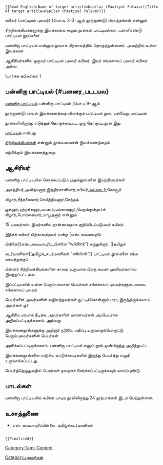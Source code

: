 ```{=mediawiki}
{{Read English|Name of target article=Kapilar (Paatiyal Pulavar)|Title of target article=Kapilar (Paatiyal Pulavar)}}
```
கபிலர் (பாட்டியல் புலவர்) (பொ.யு. 2-3-ஆம் நூற்றாண்டு) பிரபந்தங்கள் என்னும்
சிற்றிலக்கியங்களுக்கு இலக்கணம் கூறும் நூல்கள் பாட்டியல்கள். பன்னிரண்டு பாட்டியல் நூல்களை
பன்னிரு பாட்டியல் என்னும் நூலாக பிற்காலத்தில் தொகுத்துள்ளனர். அவற்றில் உள்ள இலக்கண
ஆசிரியர்களில் ஒருவர் பாட்டியல் புலவர் கபிலர். இவர் சங்ககாலப் புலவர் கபிலர் அல்ல.

(பார்க்க [கபிலர்கள்](கபிலர்கள் "wikilink") )

## பன்னிரு பாட்டியல் {#பனனர_படடயல}

[பன்னிரு பாட்டியல்](பன்னிரு_பாட்டியல் "wikilink") பன்னிரு பாட்டியல் (பொ.யு 9-ஆம்
நூற்றாண்டு) பாடல் இலக்கணத்தை விளக்கும் பாட்டியல் நூல். பல்வேறு பாட்டியல்
நூல்களிலிருந்து எடுத்துத் தொகுக்கப்பட்ட ஒரு தொகுப்பு நூல் இது.
[பாட்டியல்](பாட்டியல் "wikilink") என்பது
[சிற்றிலக்கியங்கள்](சிற்றிலக்கியங்கள் "wikilink") என்னும் நூல்வகையின் இலக்கணத்தைக்
கற்பிக்கும் இலக்கணத்துறை.

## ஆசிரியர்

பன்னிரு பாட்டியலில் சொல்லப்படும் முதல்நூல்களை இயற்றியவர்கள்
அகத்தியர்,அவிநயனார்,இந்திரகாளியார்,கபிலர்,[கல்லாடர்](கல்லாடர்_(பொயு_9_ஆம்_நூற்றாண்டு) "wikilink"),கோவூர்
கிழார்,சீத்தலையார்,செயிற்றியனார்,சேந்தம்
பூதனார்,நற்றத்தனார்,பரணர்,பல்காயனார்,பெருங்குன்றூர்க் கிழார்,பொய்கையார்,மாபூதனார் என்னும்
15 புலவர்கள். இவர்களில் நான்காவதாக குறிப்பிடப்படுபவர் கபிலர்.

இந்தக் கபிலர் பிற்காலத்தவர் என்று [எஸ். வையாபுரிப்
பிள்ளை](எஸ்._வையாபுரிப்_பிள்ளை "wikilink") கருதுகிறார். ([தமிழ்ச்
சுடர்மணிகள்](தமிழ்ச்_சுடர்மணிகள் "wikilink")) பாட்டியல் நூல்களே சங்க காலத்துக்குப்
பின்னர் சிற்றிலக்கியங்களின் காலம் உருவான பிறகு சமண முனிவர்களால் இயற்றப்பட்டவை.
இப்பட்டியலில் உள்ள பெரும்பாலான பெயர்கள் சங்ககாலப் புலவர்களுடையவை. சங்ககாலப் புலவர்
பெயர்களை அவர்களின் வழிவந்தவர்கள் சூட்டிக்கொள்ளும் மரபு இருந்திருக்கலாம். அவர்கள் ஓர்
ஆசிரிய மரபாக நீடிக்க, அவர்களின் மாணவர்கள் அப்பெயரால் அறியப்பட்டிருக்கலாம். அல்லது
இலக்கணநூல்களுக்கு அறிஞர் நடுவே மதிப்பு உருவாகும்பொருட்டு பெரும்புலவர்களின் பெயர்கள்
அளிக்கப்பட்டிருக்கலாம். பன்னிரு பாட்டியல் எனும் நூல் முன்பிருந்து அழிந்துபட்ட
இலக்கணநூல்களை எஞ்சிய ஏட்டுச்சுவடிகளில் இருந்து பெயர்த்து எழுதி உருவாக்கப்பட்டது.
பெயர்த்தெழுதுவதில் பெயர்கள் தவறாகச் சேர்க்கப்பட்டிருக்கவும் வாய்ப்புண்டு.

## பாடல்கள்

பன்னிரு பாட்டியலில் கபிலர் பாடிய நூலிலிருந்து 24 நூற்பாக்கள் இடம் பெற்றுள்ளன.

## உசாத்துணை

-   எஸ். வையாபுரிப்பிள்ளை. தமிழ்ச்சுடர்மணிகள்

```{=mediawiki}
{{Finalised}}
```
[Category:Tamil Content](Category:Tamil_Content "wikilink")
[Category:புலவர்கள்](Category:புலவர்கள் "wikilink")
